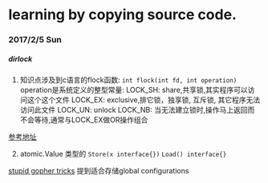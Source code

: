 # learning by copying source code.


### 2017/2/5 Sun

##### dirlock 

1. 知识点涉及到c语言的flock函数:
```int flock(int fd, int operation)```
operation是系统定义的整型常量:
LOCK_SH: share,共享锁,其实程序可以访问这个这个文件
LOCK_EX: exclusive,排它锁，独享锁, 互斥锁, 其它程序无法访问此文件
LOCK_UN: unlock
LOCK_NB: 当无法建立锁时,操作马上返回而不会等待,通常与LOCK_EX做OR操作组合

[参考地址](http://blog.csdn.net/loophome/article/details/49681217)

2. atomic.Value 类型的
```Store(x interface{})```
```Load() interface{}```

[stupid gopher tricks](https://www.youtube.com/watch?v=UECh7X07m6E&t=22m40s)
提到适合存储global configurations
